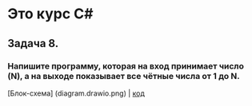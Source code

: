 # Это курс C#

## Задача 8.
### Напишите программу, которая на вход принимает число (N), а на выходе показывает все чётные числа от 1 до N.

[Блок-схема] (diagram.drawio.png) | [код](Program.cs)